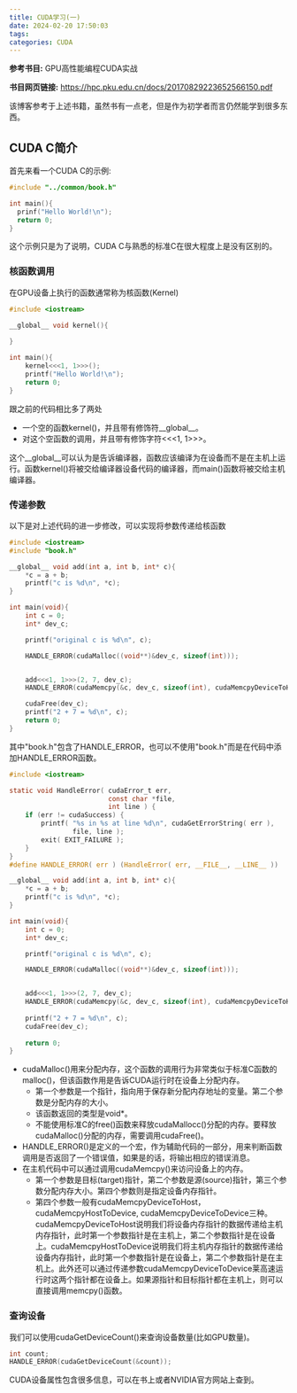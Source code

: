 ```yaml
---
title: CUDA学习(一)
date: 2024-02-20 17:50:03
tags:
categories: CUDA
---
```


**参考书目:** GPU高性能编程CUDA实战

**书目网页链接:** https://hpc.pku.edu.cn/docs/20170829223652566150.pdf

该博客参考于上述书籍，虽然书有一点老，但是作为初学者而言仍然能学到很多东西。

<!-- more -->

## CUDA C简介

首先来看一个CUDA C的示例:

```c
#include "../common/book.h"

int main(){
  prinf("Hello World!\n");
  return 0;
}
```

这个示例只是为了说明，CUDA C与熟悉的标准C在很大程度上是没有区别的。



### 核函数调用

在GPU设备上执行的函数通常称为核函数(Kernel)

```c
#include <iostream>

__global__ void kernel(){
  
}

int main(){
  	kernel<<<1, 1>>>();
  	printf("Hello World!\n");
  	return 0;
}
```

跟之前的代码相比多了两处

- 一个空的函数kernel()，并且带有修饰符\_\_global\_\_。
- 对这个空函数的调用，并且带有修饰字符<<<1, 1>>>。

这个\_\_global\_\_可以认为是告诉编译器，函数应该编译为在设备而不是在主机上运行。函数kernel()将被交给编译器设备代码的编译器，而main()函数将被交给主机编译器。



### 传递参数

以下是对上述代码的进一步修改，可以实现将参数传递给核函数

```c
#include <iostream>
#include "book.h"

__global__ void add(int a, int b, int* c){
    *c = a + b;
    printf("c is %d\n", *c);
}

int main(void){
    int c = 0;
    int* dev_c;

    printf("original c is %d\n", c);

    HANDLE_ERROR(cudaMalloc((void**)&dev_c, sizeof(int)));


    add<<<1, 1>>>(2, 7, dev_c);
    HANDLE_ERROR(cudaMemcpy(&c, dev_c, sizeof(int), cudaMemcpyDeviceToHost));

    cudaFree(dev_c);
    printf("2 + 7 = %d\n", c);
    return 0;
}
```

其中"book.h"包含了HANDLE_ERROR，也可以不使用"book.h"而是在代码中添加HANDLE_ERROR函数。

```c
#include <iostream>

static void HandleError( cudaError_t err,
                         const char *file,
                         int line ) {
    if (err != cudaSuccess) {
        printf( "%s in %s at line %d\n", cudaGetErrorString( err ),
                file, line );
        exit( EXIT_FAILURE );
    }
}
#define HANDLE_ERROR( err ) (HandleError( err, __FILE__, __LINE__ ))

__global__ void add(int a, int b, int* c){
    *c = a + b;
    printf("c is %d\n", *c);
}

int main(void){
    int c = 0;
    int* dev_c;

    printf("original c is %d\n", c);

    HANDLE_ERROR(cudaMalloc((void**)&dev_c, sizeof(int)));


    add<<<1, 1>>>(2, 7, dev_c);
    HANDLE_ERROR(cudaMemcpy(&c, dev_c, sizeof(int), cudaMemcpyDeviceToHost));
		
  	printf("2 + 7 = %d\n", c);
    cudaFree(dev_c);
    
    return 0;
}
```

- cudaMalloc()用来分配内存，这个函数的调用行为非常类似于标准C函数的malloc()，但该函数作用是告诉CUDA运行时在设备上分配内存。
    - 第一个参数是一个指针，指向用于保存新分配内存地址的变量。第二个参数是分配内存的大小。
    - 该函数返回的类型是void*。
    - 不能使用标准C的free()函数来释放cudaMallocc()分配的内存。要释放cudaMalloc()分配的内存，需要调用cudaFree()。
- HANDLE_ERROR()是定义的一个宏，作为辅助代码的一部分，用来判断函数调用是否返回了一个错误值，如果是的话，将输出相应的错误消息。
- 在主机代码中可以通过调用cudaMemcpy()来访问设备上的内存。
    - 第一个参数是目标(target)指针，第二个参数是源(source)指针，第三个参数分配内存大小。第四个参数则是指定设备内存指针。
    - 第四个参数一般有cudaMemcpyDeviceToHost，cudaMemcpyHostToDevice, cudaMemcpyDeviceToDevice三种。cudaMemcpyDeviceToHost说明我们将设备内存指针的数据传递给主机内存指针，此时第一个参数指针是在主机上，第二个参数指针是在设备上。cudaMemcpyHostToDevice说明我们将主机内存指针的数据传递给设备内存指针，此时第一个参数指针是在设备上，第二个参数指针是在主机上。此外还可以通过传递参数cudaMemcpyDeviceToDevice莱高速运行时这两个指针都在设备上。如果源指针和目标指针都在主机上，则可以直接调用memcpy()函数。

### 查询设备

我们可以使用cudaGetDeviceCount()来查询设备数量(比如GPU数量)。

```c
int count;
HANDLE_ERROR(cudaGetDeviceCount(&count));
```

CUDA设备属性包含很多信息，可以在书上或者NVIDIA官方网站上查到。



